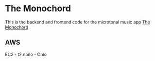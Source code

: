 # The Monochord

This is the backend and frontend code for the microtonal music app [The Monochord](https://the-monochord.com)

## AWS

EC2 - t2.nano - Ohio
